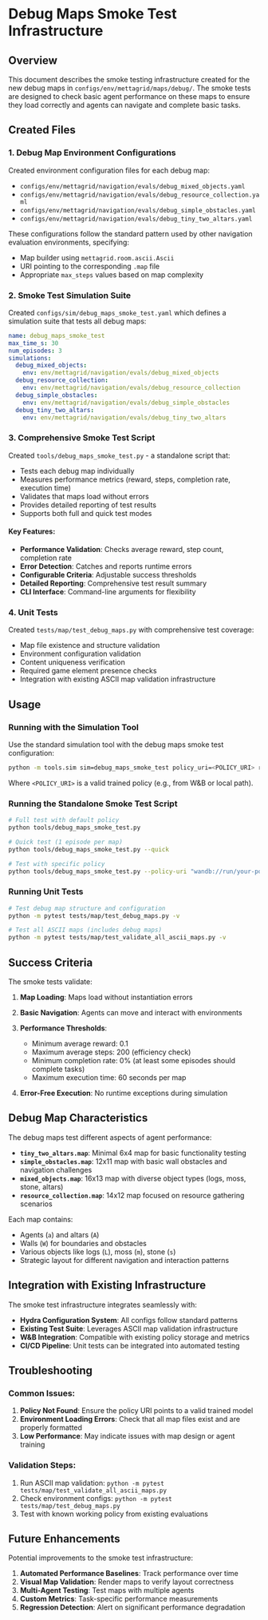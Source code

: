 # Debug Maps Smoke Test Infrastructure

## Overview

This document describes the smoke testing infrastructure created for the new debug maps in `configs/env/mettagrid/maps/debug/`. The smoke tests are designed to check basic agent performance on these maps to ensure they load correctly and agents can navigate and complete basic tasks.

## Created Files

### 1. Debug Map Environment Configurations

Created environment configuration files for each debug map:

- `configs/env/mettagrid/navigation/evals/debug_mixed_objects.yaml`
- `configs/env/mettagrid/navigation/evals/debug_resource_collection.yaml`
- `configs/env/mettagrid/navigation/evals/debug_simple_obstacles.yaml`
- `configs/env/mettagrid/navigation/evals/debug_tiny_two_altars.yaml`

These configurations follow the standard pattern used by other navigation evaluation environments, specifying:
- Map builder using `mettagrid.room.ascii.Ascii`
- URI pointing to the corresponding `.map` file
- Appropriate `max_steps` values based on map complexity

### 2. Smoke Test Simulation Suite

Created `configs/sim/debug_maps_smoke_test.yaml` which defines a simulation suite that tests all debug maps:

```yaml
name: debug_maps_smoke_test
max_time_s: 30
num_episodes: 3
simulations:
  debug_mixed_objects:
    env: env/mettagrid/navigation/evals/debug_mixed_objects
  debug_resource_collection:
    env: env/mettagrid/navigation/evals/debug_resource_collection
  debug_simple_obstacles:
    env: env/mettagrid/navigation/evals/debug_simple_obstacles
  debug_tiny_two_altars:
    env: env/mettagrid/navigation/evals/debug_tiny_two_altars
```

### 3. Comprehensive Smoke Test Script

Created `tools/debug_maps_smoke_test.py` - a standalone script that:

- Tests each debug map individually
- Measures performance metrics (reward, steps, completion rate, execution time)
- Validates that maps load without errors
- Provides detailed reporting of test results
- Supports both full and quick test modes

#### Key Features:

- **Performance Validation**: Checks average reward, step count, completion rate
- **Error Detection**: Catches and reports runtime errors
- **Configurable Criteria**: Adjustable success thresholds
- **Detailed Reporting**: Comprehensive test result summary
- **CLI Interface**: Command-line arguments for flexibility

### 4. Unit Tests

Created `tests/map/test_debug_maps.py` with comprehensive test coverage:

- Map file existence and structure validation
- Environment configuration validation
- Content uniqueness verification
- Required game element presence checks
- Integration with existing ASCII map validation infrastructure

## Usage

### Running with the Simulation Tool

Use the standard simulation tool with the debug maps smoke test configuration:

```bash
python -m tools.sim sim=debug_maps_smoke_test policy_uri=<POLICY_URI> run=<RUN_NAME>
```

Where `<POLICY_URI>` is a valid trained policy (e.g., from W&B or local path).

### Running the Standalone Smoke Test Script

```bash
# Full test with default policy
python tools/debug_maps_smoke_test.py

# Quick test (1 episode per map)
python tools/debug_maps_smoke_test.py --quick

# Test with specific policy
python tools/debug_maps_smoke_test.py --policy-uri "wandb://run/your-policy-uri"
```

### Running Unit Tests

```bash
# Test debug map structure and configuration
python -m pytest tests/map/test_debug_maps.py -v

# Test all ASCII maps (includes debug maps)
python -m pytest tests/map/test_validate_all_ascii_maps.py -v
```

## Success Criteria

The smoke tests validate:

1. **Map Loading**: Maps load without instantiation errors
2. **Basic Navigation**: Agents can move and interact with environments
3. **Performance Thresholds**:
   - Minimum average reward: 0.1
   - Maximum average steps: 200 (efficiency check)
   - Minimum completion rate: 0% (at least some episodes should complete tasks)
   - Maximum execution time: 60 seconds per map

4. **Error-Free Execution**: No runtime exceptions during simulation

## Debug Map Characteristics

The debug maps test different aspects of agent performance:

- **`tiny_two_altars.map`**: Minimal 6x4 map for basic functionality testing
- **`simple_obstacles.map`**: 12x11 map with basic wall obstacles and navigation challenges
- **`mixed_objects.map`**: 16x13 map with diverse object types (logs, moss, stone, altars)
- **`resource_collection.map`**: 14x12 map focused on resource gathering scenarios

Each map contains:
- Agents (`a`) and altars (`A`)
- Walls (`W`) for boundaries and obstacles
- Various objects like logs (`L`), moss (`m`), stone (`s`)
- Strategic layout for different navigation and interaction patterns

## Integration with Existing Infrastructure

The smoke test infrastructure integrates seamlessly with:

- **Hydra Configuration System**: All configs follow standard patterns
- **Existing Test Suite**: Leverages ASCII map validation infrastructure
- **W&B Integration**: Compatible with existing policy storage and metrics
- **CI/CD Pipeline**: Unit tests can be integrated into automated testing

## Troubleshooting

### Common Issues:

1. **Policy Not Found**: Ensure the policy URI points to a valid trained model
2. **Environment Loading Errors**: Check that all map files exist and are properly formatted
3. **Low Performance**: May indicate issues with map design or agent training

### Validation Steps:

1. Run ASCII map validation: `python -m pytest tests/map/test_validate_all_ascii_maps.py`
2. Check environment configs: `python -m pytest tests/map/test_debug_maps.py`
3. Test with known working policy from existing evaluations

## Future Enhancements

Potential improvements to the smoke test infrastructure:

1. **Automated Performance Baselines**: Track performance over time
2. **Visual Map Validation**: Render maps to verify layout correctness
3. **Multi-Agent Testing**: Test maps with multiple agents
4. **Custom Metrics**: Task-specific performance measurements
5. **Regression Detection**: Alert on significant performance degradation
